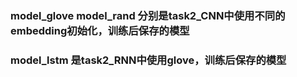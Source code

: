 ###  model_glove   model_rand 分别是task2_CNN中使用不同的embedding初始化，训练后保存的模型


### model_lstm   是task2_RNN中使用glove，训练后保存的模型
